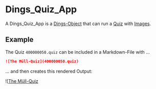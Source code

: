 # Dings_Quiz_App

A Dings_Quiz_App is a [Dings-Object](300040000.md) that can run a [Quiz](280000010.md) with [Images](30000002.md).

## Example

The Quiz `400000050.quiz` can be included in a Markdown-File with ...

```markdown
![The Müll-Quiz](400000050.quiz)
```
... and then creates this rendered Output:

![[The Müll-Quiz](400000050.quiz)
